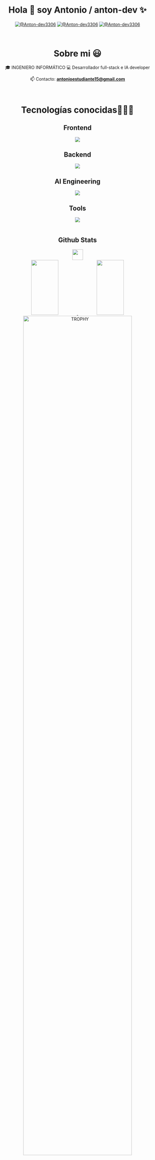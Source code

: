 <h1 align="center">Hola 👋  soy Antonio / anton-dev ✨ </h1> 

<p align="center">
  <a href="https://www.youtube.com/@uveantonio4094/videos" target="_blank"><img align="center" src="https://img.shields.io/badge/YouTube-FF0000?style=for-the-badge&logo=youtube&logoColor=white" alt="@Anton-dev3306"  /></a>
<a href="https://www.linkedin.com/in/antonio-dev-b71146213/" target="_blank"><img align="center" src="https://img.shields.io/badge/LinkedIn-0077B5?style=for-the-badge&logo=linkedin&logoColor=white" alt="@Anton-dev3306"/></a>
<a href = "mailto:antonioestudiante15@gmail.com" target="_blank"><img align="center" src="https://img.shields.io/badge/Gmail-D14836?style=for-the-badge&logo=gmail&logoColor=white" alt="@Anton-dev3306"  /></a>
  </p>
<br>
<h1 align=center>Sobre mi 😃</h1>
<!--Intro start-->

<div align="center">
 🎓 INGENIERO INFORMÁTICO
💻 Desarrollador full-stack e IA developer

📫 Contacto: **antonioestudiante15@gmail.com**  
</div>


<br>

<h1 align=center>Tecnologías conocidas👨🏻‍💻</h1>
<!--tech stack icons-->
<div align=center>
   <h2>Frontend</h2>
  <a href="https://skillicons.dev">
    <img src="https://skillicons.dev/icons?i=html,css&theme=light" />
  </a>
  <h2>Backend</h2>
   <a href="https://skillicons.dev">
    <img src="https://skillicons.dev/icons?i=idea,java,spring,postman,postgres,hibernate,docker&theme=light" />
  </a>
   <h2>AI Engineering</h2>
    <a href="https://skillicons.dev">
    <img src="https://skillicons.dev/icons?i=docker,supabase,bots&theme=light" />
  </a>
    <h2>Tools</h2>
     <a href="https://skillicons.dev">
    <img src="https://skillicons.dev/icons?i=git,github,githubactions,linkedin&theme=light" />
  </a>
  </div>
<br>
<div align=center>
  <h2> Github Stats </h2> 
  <img src="https://media.giphy.com/media/iY8CRBdQXODJSCERIr/giphy.gif" width="35" align=center> 
<br>
  </div>
<div align=center>
<!--- stats & Trophy (start) -->
<a href="https://github.com/Anton-dev3306">
  <img height="180em"  width=42% src="https://github-readme-stats-eight-theta.vercel.app/api?username=Anton-dev3306&show_icons=true&theme=algolia&include_all_commits=true&count_private=true"/>
  <img height="180em"  width=42% src="https://github-readme-stats-eight-theta.vercel.app/api/top-langs/?username=Anton-dev3306&layout=compact&langs_count=8&theme=algolia"/>
</a>
</div>
<!--- trophy (start) -->
<div align=center>
  <a href="https://github.com/ryo-ma/github-profile-trophy" title="Go to Source">
      <img align="center" width=84% src="https://github-profile-trophy.vercel.app/?username=Anton-dev3306&theme=radical&row=1&column=7&margin-h=15&margin-w=5&no-bg=true" alt="TROPHY" />
    </a>
</div>
<!--- trophy (start) -->

<!--- stats (end) -->
